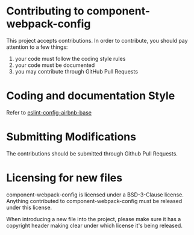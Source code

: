 # Contributing to component-webpack-config

This project accepts contributions. In order to contribute, you should
pay attention to a few things:

1. your code must follow the coding style rules
2. your code must be documented
3. you may contribute through GitHub Pull Requests

# Coding and documentation Style

Refer to [eslint-config-airbnb-base](https://github.com/airbnb/javascript/tree/master/packages/eslint-config-airbnb-base)

# Submitting Modifications

The contributions should be submitted through Github Pull Requests.

# Licensing for new files

component-webpack-config is licensed under a BSD-3-Clause license. Anything
contributed to component-webpack-config must be released under this license.

When introducing a new file into the project, please make sure it has a
copyright header making clear under which license it's being released.
